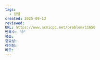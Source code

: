 ```yaml
---
tags:
  - 정렬
created: 2025-09-13
reviewed:
URL: https://www.acmicpc.net/problem/11650
반복수: "0"
복습:
중요성:
레이팅:
메모:
---
```

